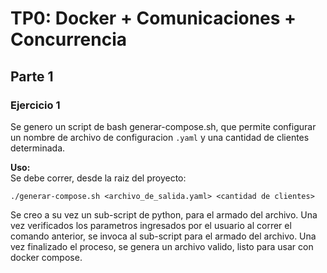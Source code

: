 # TP0: Docker + Comunicaciones + Concurrencia

## Parte 1

### Ejercicio 1

Se genero un script de bash generar-compose.sh, que permite configurar un nombre de archivo de configuracion ```.yaml``` y una cantidad de clientes determinada.

  **Uso:**  
  Se debe correr, desde la raiz del proyecto:
  ```
  ./generar-compose.sh <archivo_de_salida.yaml> <cantidad de clientes>
  ```

Se creo a su vez un sub-script de python, para el armado del archivo. Una vez verificados los parametros ingresados por el usuario al correr el comando anterior, se invoca al sub-script para el armado del archivo. Una vez finalizado el proceso, se genera un archivo valido, listo para usar con docker compose.